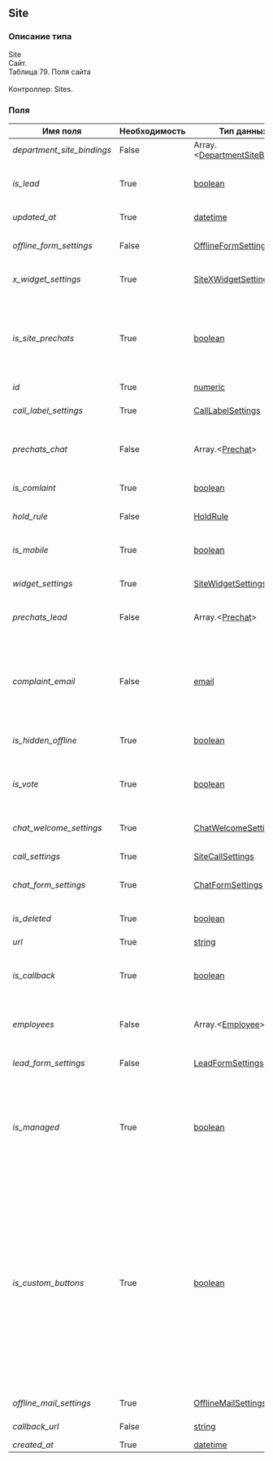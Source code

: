 
## Site

### Описание типа
Site<br/>Сайт.<br/>Таблица 79. Поля сайта<br/><br/>Контроллер: Sites.<br/>
### Поля

| Имя поля | Необходимость | Тип данных | Комментарий |
|---|---|---|---|
|*department_site_bindings*|False|Array.<[DepartmentSiteBinding](/docs/types/DepartmentSiteBinding.md)>|Список связей сайта с отделами.<br/>|
|*is_lead*|True|[boolean](/docs/types/boolean.md)|Включение/выключение функциональности генератора лидов.<br/>|
|*updated_at*|True|[datetime](/docs/types/datetime.md)|Дата последнего обновления.<br/>|
|*offline_form_settings*|False|[OfflineFormSettings](/docs/types/OfflineFormSettings.md)|Настройки офлайн формы.<br/>DEPRECATED!<br/>|
|*x_widget_settings*|True|[SiteXWidgetSettings](/docs/types/SiteXWidgetSettings.md)|Настройки продукта «X-widget».<br/>|
|*is_site_prechats*|True|[boolean](/docs/types/boolean.md)|Признак использования пречат-полей сайта.<br/>Если false, то будут использоваться пречаты из связей отделов с сайтом.<br/>|
|*id*|True|[numeric](/docs/types/numeric.md)|ID сайта.<br/>|
|*call_label_settings*|True|[CallLabelSettings](/docs/types/CallLabelSettings.md)|Настройки ярлыка звонка.<br/>DEPRECATED!<br/>|
|*prechats_chat*|False|Array.<[Prechat](/docs/types/Prechat.md)>|Массив пречат-полей.<br/>Максимум 2 элемента.<br/>|
|*is_comlaint*|True|[boolean](/docs/types/boolean.md)|Включение/выключение жалоб.<br/>|
|*hold_rule*|False|[HoldRule](/docs/types/HoldRule.md)|Сценарий удержания.<br/>|
|*is_mobile*|True|[boolean](/docs/types/boolean.md)|Включение/выключение мобильного вида виджета.<br/>|
|*widget_settings*|True|[SiteWidgetSettings](/docs/types/SiteWidgetSettings.md)|Настройки виджета.<br/>|
|*prechats_lead*|False|Array.<[Prechat](/docs/types/Prechat.md)>|Массив пречат-полей.<br/>Максимум 2 элемента.<br/>|
|*complaint_email*|False|[email](/docs/types/email.md)|Адрес электронной почты, на который будут отправляться нотификации о поступлении новой жалобы.<br/>|
|*is_hidden_offline*|True|[boolean](/docs/types/boolean.md)|Скрывать ярлык, если сотрудники офлайн.<br/>|
|*is_vote*|True|[boolean](/docs/types/boolean.md)|Включение/выключение функциональности оценки чата посетителем.<br/>|
|*chat_welcome_settings*|True|[ChatWelcomeSettings](/docs/types/ChatWelcomeSettings.md)|Настройки окна приветствия.<br/>DEPRECATED!<br/>|
|*call_settings*|True|[SiteCallSettings](/docs/types/SiteCallSettings.md)|Звонковые настройки сайта.<br/>|
|*chat_form_settings*|True|[ChatFormSettings](/docs/types/ChatFormSettings.md)|Настройки ярлыка и окна чата.<br/>DEPRECATED!<br/>|
|*is_deleted*|True|[boolean](/docs/types/boolean.md)|Признак удаленного объекта.<br/>|
|*url*|True|[string](/docs/types/string.md)|Адрес сайта.<br/>|
|*is_callback*|True|[boolean](/docs/types/boolean.md)|Включение/выключение функциональности «Перезвоните мне».<br/>|
|*employees*|False|Array.<[Employee](/docs/types/Employee.md)>|Список сотрудников, связанных с данным сайтом.<br/>|
|*lead_form_settings*|False|[LeadFormSettings](/docs/types/LeadFormSettings.md)|Настройки формы генератора лидов.<br/>DEPRECATED!<br/>|
|*is_managed*|True|[boolean](/docs/types/boolean.md)|True, если сайт входит в число своих сайтов сотрудника, вызывающего метод.<br/>Это признак доступен только для чтения.<br/>|
|*is_custom_buttons*|True|[boolean](/docs/types/boolean.md)|Признак заказного дизайна кнопок.<br/>Если true, то изменение некоторых визуальных настроек кнопок чата и звонка может не иметь должного результата, поскольку соответствующий аспект внешнего вида переопределяются заказным дизайном.<br/>Это признак доступен только для чтения.<br/>|
|*offline_mail_settings*|True|[OfflineMailSettings](/docs/types/OfflineMailSettings.md)|Настройки офлайн почты.<br/>|
|*callback_url*|False|[string](/docs/types/string.md)|Настройка Callback URL.<br/>|
|*created_at*|True|[datetime](/docs/types/datetime.md)|Дата создания.<br/>|
